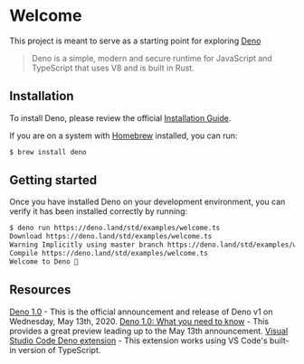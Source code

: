 # Welcome

This project is meant to serve as a starting point for exploring [Deno](https://deno.land/)

> Deno is a simple, modern and secure runtime for JavaScript and TypeScript that uses V8 and is built in Rust.

## Installation

To install Deno, please review the official [Installation Guide](https://deno.land/#installation).

If you are on a system with [Homebrew](https://brew.sh) installed, you can run:

```sh
$ brew install deno
```

## Getting started

Once you have installed Deno on your development environment, you can verify it has been installed correctly by running:

```sh
$ deno run https://deno.land/std/examples/welcome.ts
Download https://deno.land/std/examples/welcome.ts
Warning Implicitly using master branch https://deno.land/std/examples/welcome.ts
Compile https://deno.land/std/examples/welcome.ts
Welcome to Deno 🦕
```

## Resources

[Deno 1.0](https://deno.land/v1) - This is the official announcement and release of Deno v1 on Wednesday, May 13th, 2020.
[Deno 1.0: What you need to know](https://blog.logrocket.com/deno-1-0-what-you-need-to-know/) - This provides a great preview leading up to the May 13th announcement.
[Visual Studio Code Deno extension](https://marketplace.visualstudio.com/items?itemName=justjavac.vscode-deno) - This extension works using VS Code's built-in version of TypeScript.
